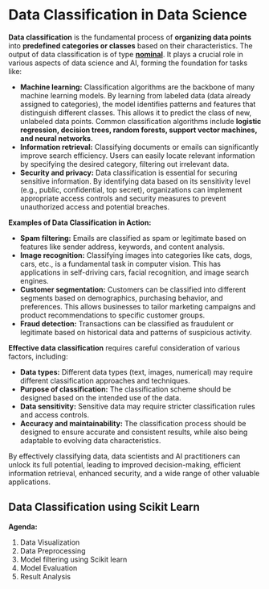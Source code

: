 # Data Classification in Data Science

**Data classification** is the fundamental process of **organizing data points** into **predefined categories or classes** based on their characteristics. The output of data classification is of type **[nominal](../types-of-data/Readme.md#2-nominal-data-categorical)**. It plays a crucial role in various aspects of data science and AI, forming the foundation for tasks like:

- **Machine learning:** Classification algorithms are the backbone of many machine learning models. By learning from labeled data (data already assigned to categories), the model identifies patterns and features that distinguish different classes. This allows it to predict the class of new, unlabeled data points. Common classification algorithms include **logistic regression, decision trees, random forests, support vector machines, and neural networks**.
- **Information retrieval:** Classifying documents or emails can significantly improve search efficiency. Users can easily locate relevant information by specifying the desired category, filtering out irrelevant data.
- **Security and privacy:** Data classification is essential for securing sensitive information. By identifying data based on its sensitivity level (e.g., public, confidential, top secret), organizations can implement appropriate access controls and security measures to prevent unauthorized access and potential breaches.

**Examples of Data Classification in Action:**

- **Spam filtering:** Emails are classified as spam or legitimate based on features like sender address, keywords, and content analysis.
- **Image recognition:** Classifying images into categories like cats, dogs, cars, etc., is a fundamental task in computer vision. This has applications in self-driving cars, facial recognition, and image search engines.
- **Customer segmentation:** Customers can be classified into different segments based on demographics, purchasing behavior, and preferences. This allows businesses to tailor marketing campaigns and product recommendations to specific customer groups.
- **Fraud detection:** Transactions can be classified as fraudulent or legitimate based on historical data and patterns of suspicious activity.

**Effective data classification** requires careful consideration of various factors, including:

- **Data types:** Different data types (text, images, numerical) may require different classification approaches and techniques.
- **Purpose of classification:** The classification scheme should be designed based on the intended use of the data.
- **Data sensitivity:** Sensitive data may require stricter classification rules and access controls.
- **Accuracy and maintainability:** The classification process should be designed to ensure accurate and consistent results, while also being adaptable to evolving data characteristics.

By effectively classifying data, data scientists and AI practitioners can unlock its full potential, leading to improved decision-making, efficient information retrieval, enhanced security, and a wide range of other valuable applications.

## Data Classification using Scikit Learn

**Agenda:**

1. Data Visualization
2. Data Preprocessing
3. Model filtering using Scikit learn
4. Model Evaluation
5. Result Analysis
